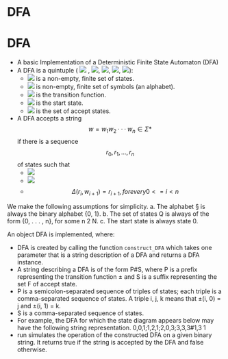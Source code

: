 # DFA
# DFA
* A basic Implementation of a Deterministic Finite State Automaton (DFA)
* A DFA is a quintuple ( <img src="https://render.githubusercontent.com/render/math?math=Q"> , <img src="https://render.githubusercontent.com/render/math?math=\Sigma">, <img src="https://render.githubusercontent.com/render/math?math=\delta">, <img src="https://render.githubusercontent.com/render/math?math=q_0">, <img src="https://render.githubusercontent.com/render/math?math=F">): 
  * <img src="https://render.githubusercontent.com/render/math?math=Q"> is a non-empty, finite set of states. 
  * <img src="https://render.githubusercontent.com/render/math?math=\Sigma"> is non-empty, finite set of symbols (an alphabet).
  * <img src="https://render.githubusercontent.com/render/math?math=\delta : Q \times \Sigma \in Q"> is the transition function.
  * <img src="https://render.githubusercontent.com/render/math?math=q_0 \in Q"> is the start state.
  * <img src="https://render.githubusercontent.com/render/math?math=F \in Q"> is the set of accept states. 
* A DFA accepts a string $$w = w_1 w_2 ··· w_n \in \Sigma *$$ if there is a sequence $$r_0, r_1, ... , r_n$$ of states such that 
  *  <img src="https://render.githubusercontent.com/render/math?math=r_0 = q_0">
  *  <img src="https://render.githubusercontent.com/render/math?math=r_n \in F">
  *  $$ \Delta(r_i,w_{i+1}) = r_{i+1}, for every 0 <= i < n$$

We make the following assumptions for simplicity.
a. The alphabet § is always the binary alphabet {0, 1}.
b. The set of states Q is always of the form {0, . . . , n}, for some n 2 N.
c. The start state is always state 0.

An object DFA is implemented, where:
* DFA is created by calling the function `construct_DFA` which takes one parameter that is a string description of a DFA and returns a DFA instance.
* A string describing a DFA is of the form P#S, where P is a prefix representing the
transition function ± and S is a suffix representing the set F of accept state.
* P is a semicolon-separated sequence of triples of states; each triple is a comma-separated
sequence of states. A triple i, j, k means that ±(i, 0) = j and ±(i, 1) = k.
* S is a comma-separated sequence of states.
* For example, the DFA for which the state diagram appears below may have the following
string representation.
0,0,1;1,2,1;2,0,3;3,3,3#1,3
1
* run simulates the operation of the constructed DFA on a given binary string. It returns
true if the string is accepted by the DFA and false otherwise.

